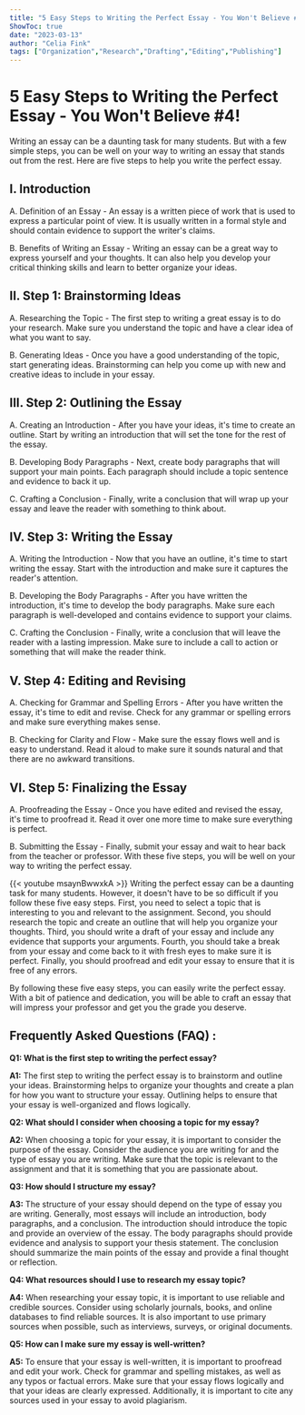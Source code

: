 ```yaml
---
title: "5 Easy Steps to Writing the Perfect Essay - You Won't Believe #4!"
ShowToc: true 
date: "2023-03-13"
author: "Celia Fink" 
tags: ["Organization","Research","Drafting","Editing","Publishing"]
---
```

# 5 Easy Steps to Writing the Perfect Essay - You Won't Believe #4!

Writing an essay can be a daunting task for many students. But with a few simple steps, you can be well on your way to writing an essay that stands out from the rest. Here are five steps to help you write the perfect essay.

## I. Introduction

A. Definition of an Essay - An essay is a written piece of work that is used to express a particular point of view. It is usually written in a formal style and should contain evidence to support the writer's claims.

B. Benefits of Writing an Essay - Writing an essay can be a great way to express yourself and your thoughts. It can also help you develop your critical thinking skills and learn to better organize your ideas.

## II. Step 1: Brainstorming Ideas

A. Researching the Topic - The first step to writing a great essay is to do your research. Make sure you understand the topic and have a clear idea of what you want to say.

B. Generating Ideas - Once you have a good understanding of the topic, start generating ideas. Brainstorming can help you come up with new and creative ideas to include in your essay.

## III. Step 2: Outlining the Essay

A. Creating an Introduction - After you have your ideas, it's time to create an outline. Start by writing an introduction that will set the tone for the rest of the essay.

B. Developing Body Paragraphs - Next, create body paragraphs that will support your main points. Each paragraph should include a topic sentence and evidence to back it up.

C. Crafting a Conclusion - Finally, write a conclusion that will wrap up your essay and leave the reader with something to think about.

## IV. Step 3: Writing the Essay

A. Writing the Introduction - Now that you have an outline, it's time to start writing the essay. Start with the introduction and make sure it captures the reader's attention.

B. Developing the Body Paragraphs - After you have written the introduction, it's time to develop the body paragraphs. Make sure each paragraph is well-developed and contains evidence to support your claims.

C. Crafting the Conclusion - Finally, write a conclusion that will leave the reader with a lasting impression. Make sure to include a call to action or something that will make the reader think.

## V. Step 4: Editing and Revising

A. Checking for Grammar and Spelling Errors - After you have written the essay, it's time to edit and revise. Check for any grammar or spelling errors and make sure everything makes sense.

B. Checking for Clarity and Flow - Make sure the essay flows well and is easy to understand. Read it aloud to make sure it sounds natural and that there are no awkward transitions.

## VI. Step 5: Finalizing the Essay

A. Proofreading the Essay - Once you have edited and revised the essay, it's time to proofread it. Read it over one more time to make sure everything is perfect.

B. Submitting the Essay - Finally, submit your essay and wait to hear back from the teacher or professor. With these five steps, you will be well on your way to writing the perfect essay.

{{< youtube msaynBwwxkA >}} 
Writing the perfect essay can be a daunting task for many students. However, it doesn't have to be so difficult if you follow these five easy steps. First, you need to select a topic that is interesting to you and relevant to the assignment. Second, you should research the topic and create an outline that will help you organize your thoughts. Third, you should write a draft of your essay and include any evidence that supports your arguments. Fourth, you should take a break from your essay and come back to it with fresh eyes to make sure it is perfect. Finally, you should proofread and edit your essay to ensure that it is free of any errors. 

By following these five easy steps, you can easily write the perfect essay. With a bit of patience and dedication, you will be able to craft an essay that will impress your professor and get you the grade you deserve.

## Frequently Asked Questions (FAQ) :
**Q1: What is the first step to writing the perfect essay?**

**A1:** The first step to writing the perfect essay is to brainstorm and outline your ideas. Brainstorming helps to organize your thoughts and create a plan for how you want to structure your essay. Outlining helps to ensure that your essay is well-organized and flows logically.

**Q2: What should I consider when choosing a topic for my essay?**

**A2:** When choosing a topic for your essay, it is important to consider the purpose of the essay. Consider the audience you are writing for and the type of essay you are writing. Make sure that the topic is relevant to the assignment and that it is something that you are passionate about.

**Q3: How should I structure my essay?**

**A3:** The structure of your essay should depend on the type of essay you are writing. Generally, most essays will include an introduction, body paragraphs, and a conclusion. The introduction should introduce the topic and provide an overview of the essay. The body paragraphs should provide evidence and analysis to support your thesis statement. The conclusion should summarize the main points of the essay and provide a final thought or reflection.

**Q4: What resources should I use to research my essay topic?**

**A4:** When researching your essay topic, it is important to use reliable and credible sources. Consider using scholarly journals, books, and online databases to find reliable sources. It is also important to use primary sources when possible, such as interviews, surveys, or original documents.

**Q5: How can I make sure my essay is well-written?**

**A5:** To ensure that your essay is well-written, it is important to proofread and edit your work. Check for grammar and spelling mistakes, as well as any typos or factual errors. Make sure that your essay flows logically and that your ideas are clearly expressed. Additionally, it is important to cite any sources used in your essay to avoid plagiarism.





